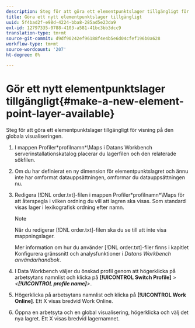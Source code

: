 ```yaml
---
description: Steg för att göra ett elementpunktslager tillgängligt för visning på den globala visualiseringen.
title: Göra ett nytt elementpunktslager tillgängligt
uuid: 5f4bad2f-e98d-4224-bba8-285ad5e23da9
exl-id: 12797335-0788-4103-a581-41bc3bb3dcc9
translation-type: tm+mt
source-git-commit: d9df90242ef96188f4e4b5e6d04cfef196b0a628
workflow-type: tm+mt
source-wordcount: '207'
ht-degree: 0%

---
```


# Gör ett nytt elementpunktslager tillgängligt{#make-a-new-element-point-layer-available}

Steg för att göra ett elementpunktslager tillgängligt för visning på den globala visualiseringen.

1. I mappen Profiler\*profilnamn*\Maps i Datans Workbench serverinstallationskatalog placerar du lagerfilen och den relaterade sökfilen.
1. Om du har definierat en ny dimension för elementpunktslagret och ännu inte har omformat datauppsättningen, omformar du datauppsättningen nu.
1. Redigera [!DNL order.txt]-filen i mappen Profiler\*profilnamn*\Maps för att återspegla i vilken ordning du vill att lagren ska visas. Som standard visas lager i lexikografisk ordning efter namn.

   >[!NOTE]
   >
   >När du redigerar [!DNL order.txt]-filen ska du se till att inte visa mappningslager.

   Mer information om hur du använder [!DNL order.txt]-filer finns i kapitlet Konfigurera gränssnitt och analysfunktioner i *Datans Workbench användarhandbok*.

1. I Data Workbench väljer du önskad profil genom att högerklicka på arbetsytans namnlist och klicka på **[!UICONTROL Switch Profile]** > *&lt;**[!UICONTROL profile name]**>*.
1. Högerklicka på arbetsytans namnlist och klicka på **[!UICONTROL Work Online]**. Ett X visas bredvid Work Online.
1. Öppna en arbetsyta och en global visualisering, högerklicka och välj det nya lagret. Ett X visas bredvid lagernamnet.
